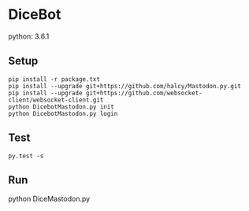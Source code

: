# DiceBot

python: 3.6.1

## Setup

```
pip install -r package.txt
pip install --upgrade git+https://github.com/halcy/Mastodon.py.git
pip install --upgrade git+https://github.com/websocket-client/websocket-client.git
python DicebotMastodon.py init
python DicebotMastodon.py login
```

## Test
```
py.test -s
```

## Run
python DiceMastodon.py
```


